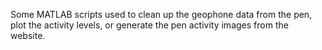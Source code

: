 Some MATLAB scripts used to clean up the geophone data from the pen, plot the activity levels, or generate the pen activity images from the website.